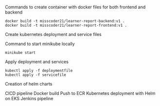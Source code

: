 Commands to create container with docker files for both frontend and backend 
```
docker build -t misscoder21/learner-report-backend:v1 .
docker build -t misscoder21/learner-report-frontend:v1 .
```

Create kubernetes deployment and service files

Command to start minikube locally
```
minikube start
```

Apply deployment and services
```
kubectl apply -f deploymentfile
kubectl apply -f servicefile
```

Creation of helm charts

CICD pipeline
Docker build
Push to ECR
Kubernetes deployment with Helm on EKS
Jenkins pipeline
